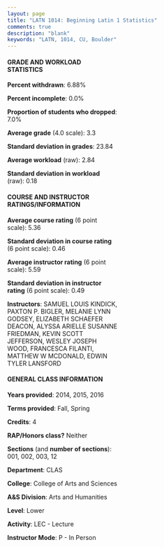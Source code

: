 ```yaml
---
layout: page
title: "LATN 1014: Beginning Latin 1 Statistics"
comments: true
description: "blank"
keywords: "LATN, 1014, CU, Boulder"
--- 
```

<head>
<script src="https://ajax.googleapis.com/ajax/libs/jquery/2.1.3/jquery.min.js"></script>
<script src="https://dl.dropboxusercontent.com/s/pc42nxpaw1ea4o9/highcharts.js?dl=0"></script>
<!-- <script src="../assets/js/highcharts.js"></script> -->
<style type="text/css">@font-face {
	font-family: "Bebas Neue";
	src: url(https://www.filehosting.org/file/details/544349/BebasNeue%20Regular.otf) format("opentype");
	}
	h1.Bebas { 
		font-family: "Bebas Neue", Verdana, Tahoma;
	}
</style>
</head>
<body>
	<div id="container" style="float: right; width: 45%; height: 88%; margin-left: 2.5%; margin-right: 2.5%;"></div>
	<script language="JavaScript">
		$(document).ready(function() {
		var chart = {type: 'column'};
		var title = {text: 'Grade Distribution'};
		var xAxis = {categories: ['A','B','C','D','F'],crosshair: true};
		var yAxis = {min: 0,title: {text: 'Percentage'}};
		var tooltip = {headerFormat: '<center><b><span style="font-size:20px">{point.key}</span></b></center>',
		               pointFormat: '<td style="padding:0"><b>{point.y:.1f}%</b></td>',
		               footerFormat: '</table>',shared: true,useHTML: true};
		var plotOptions = {column: {pointPadding: 0.0,borderWidth: 0}};  
		var credits = {enabled: false};var series= [{name: 'Percent',data: [57.84,23.24,12.97,3.24,2.7,]}];
		var json = {};
		json.chart = chart;
		json.title = title;
		json.tooltip = tooltip;
		json.xAxis = xAxis;
		json.yAxis = yAxis;  
		json.series = series;
		json.plotOptions = plotOptions;  
		json.credits = credits;
		$('#container').highcharts(json);
	});
	</script>
</body>
			   
#### GRADE AND WORKLOAD STATISTICS

**Percent withdrawn**: 6.88%

**Percent incomplete**: 0.0%

**Proportion of students who dropped**: 7.0%

**Average grade** (4.0 scale): 3.3

**Standard deviation in grades**: 23.84

**Average workload** (raw): 2.84

**Standard deviation in workload** (raw): 0.18

#### COURSE AND INSTRUCTOR RATINGS/INFORMATION

**Average course rating** (6 point scale): 5.36

**Standard deviation in course rating** (6 point scale): 0.46

**Average instructor rating** (6 point scale): 5.59

**Standard deviation in instructor rating** (6 point scale): 0.49

**Instructors**: SAMUEL LOUIS KINDICK, PAXTON P. BIGLER, MELANIE LYNN GODSEY, ELIZABETH SCHAEFER DEACON, ALYSSA ARIELLE SUSANNE FRIEDMAN, KEVIN SCOTT JEFFERSON, WESLEY JOSEPH WOOD, FRANCESCA FILANTI, MATTHEW W MCDONALD, EDWIN TYLER LANSFORD

#### GENERAL CLASS INFORMATION

**Years provided**: 2014, 2015, 2016

**Terms provided**: Fall, Spring

**Credits**: 4

**RAP/Honors class?** Neither

**Sections** (and **number of sections**): 001, 002, 003, 12

**Department**: CLAS

**College**: College of Arts and Sciences

**A&S Division**: Arts and Humanities

**Level**: Lower

**Activity**: LEC - Lecture

**Instructor Mode**: P  - In Person
